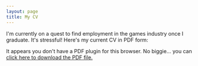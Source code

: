 ```yaml
---
layout: page
title: My CV
---
```


I'm currently on a quest to find employment in the games industry once I graduate. It's stressful! Here's my current CV in PDF form:

<object data="/Rachel Crawford Current General CV.pdf" type="application/pdf" width="100%" height="1000">
 
  <p>It appears you don't have a PDF plugin for this browser.
  No biggie... you can <a href="myfile.pdf">click here to
  download the PDF file.</a></p>
  
</object>